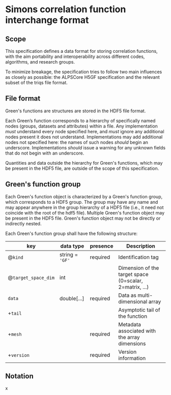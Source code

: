 Simons correlation function interchange format
==============================================

Scope
-----
This specification defines a data format for storing correlation functions, with the aim portability and interoperability across different codes, algorithms, and research groups.

To minimize breakage, the specification tries to follow two main influences as closely as possible: the ALPSCore H5GF specification and the relevant subset of the triqs file format.


File format
-----------
Green's functions are structures are stored in the HDF5 file format.

Each Green’s function corresponds to a hierarchy of specifically named nodes (groups, datasets and attributes) within a file.  Any implementation *must* understand every node specified here, and *must* ignore any additional nodes present it does not understand.  Implementations may add additional nodes not specified here: the names of such nodes *should* begin an underscore.  Implementations *should* issue a warning for any unknown fields that do not begin with an underscore.

Quantities and data outside the hierarchy for Green's functions, which may be present in the HDF5 file, are outside of the scope of this specification.


Green's function group
---------------------
Each Green's function object is characterized by a Green's function group, which corresponds to a HDF5 group. The group may have any name and may appear anywhere in the group hierarchy of a HDF5 file (i.e., it need not coincide with the root of the hdf5 file).  Multiple Green's function object may be present in the HDF5 file.  Green's function object may not be directly or indirectly nested.

Each Green's function group shall have the following structure:

| key                 | data type         | presence | Description |
|---------------------|-------------------|----------|-------------|
| @`kind`             | string = `'GF'`   | required | Identification tag |
| @`target_space_dim` | int               |          | Dimension of the target space (0=scalar, 2=matrix, ...) |
| `data`              | double[...]       | required | Data as multi-dimensional array |
| +`tail`             |                   |          | Asymptotic tail of the function |
| +`mesh`             |                   | required | Metadata associated with the array dimensions |
| +`version`          |                   | required | Version information |




Notation
--------









x
